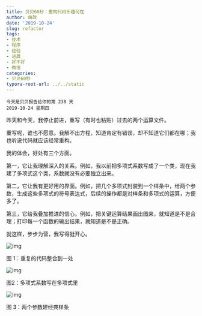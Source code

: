 ```yaml
---
title: 贝贝60秒：重构代码乐趣何在
author: 曲政
date: '2019-10-24'
slug: refactor
tags:
- 技术
- 程序
- 经验
- 进展
- 好不好
- 微信
categories:
- 贝贝60秒
typora-root-url: ../../static
---
```


```
今天是贝贝报告给你的第 238 天
2019-10-24 星期四
```

昨天和今天，我停止前进，重写（有时也粘贴）过去的两个运算文件。

重写呢，谁也不愿意。我解不出方程，知道肯定有错误，却不知道它们都在哪；我也听说代码就应该经常重构。

我的体会，好处有三个方面。

第一，它让我理解深入的关系。例如，我以前把多项式系数写成了一个类，现在我建了多项式这个类，系数就没有必要独立出来。

第二，它让我有更好用的界面。例如，把几个多项式封装到一个样条中，给两个参数，生成这些多项式的符号表达式，后续的操作都是对样条和多项式的运算，方便多了。

第三，它给我叠加推进的信心。例如，把关键运算结果画出图来，就知道是不是合理；打印每一个函数的输出结果，就知道是不是正确。

就这样，步步为营，我写得挺开心。

![img](/images/2019-10-24-%E8%B4%9D%E8%B4%9D60%E7%A7%92%EF%BC%9A%E9%87%8D%E6%9E%84%E4%BB%A3%E7%A0%81%E4%B9%90%E8%B6%A3%E4%BD%95%E5%9C%A8/640-20200406143543528.jpeg)

图 1：重复的代码整合到一处



![img](/images/2019-10-24-%E8%B4%9D%E8%B4%9D60%E7%A7%92%EF%BC%9A%E9%87%8D%E6%9E%84%E4%BB%A3%E7%A0%81%E4%B9%90%E8%B6%A3%E4%BD%95%E5%9C%A8/640-20200406143545069.jpeg)

图2：多项式系数写在多项式里



![img](/images/2019-10-24-%E8%B4%9D%E8%B4%9D60%E7%A7%92%EF%BC%9A%E9%87%8D%E6%9E%84%E4%BB%A3%E7%A0%81%E4%B9%90%E8%B6%A3%E4%BD%95%E5%9C%A8/640-20200406143545337.jpeg)

图 3：两个参数建经典样条


